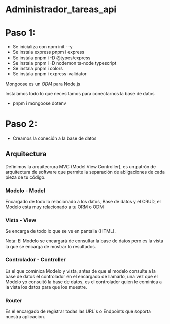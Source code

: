 # Administrador_tareas_api

# Paso 1:

- Se inicializa con npm init --y
- Se instala express pnpm i express
- Se instala pnpm i -D @types/express
- Se instala pnpm i -D nodemon ts-node typescript
- Se instala pnpm i colors
- Se instala pnpm i express-validator

Mongoose es un *ODM* para Node.js

Instalamos todo lo que necesitamos para conectarnos la base de datos

- pnpm i mongoose dotenv

# Paso 2:

- Creamos la coneción a la base de datos

## Arquitectura

Definimos la arquitecrura MVC (Model View Controller), es un patrón de arquitectura de software que permite la separación de abligaciones de cada pieza de tu código.

### Modelo - Model
Encargado de todo lo relacionado a los datos, Base de datos y el CRUD, el Modelo esta muy relacionado a tu ORM o ODM

### Vista - View
Se encarga de todo lo que se ve en pantalla (HTML).

Nota:
El Modelo se encargará de consultar la base de datos pero es la vista la que se encarga de mostrar lo resultados.

### Controlador - Controller
Es el que cominica Modelo y vista, antes de que el modelo consulte a la base de datos el controlador en el encargado de llamarlo, una vez que el Modelo yo consultó la base de datos, es el controlador quien le cominica a la vista los datos para que los muestre.

### Router
Es el encargado de registrar todas las URL`s o Endpoints que soporta nuestra aplicación.


